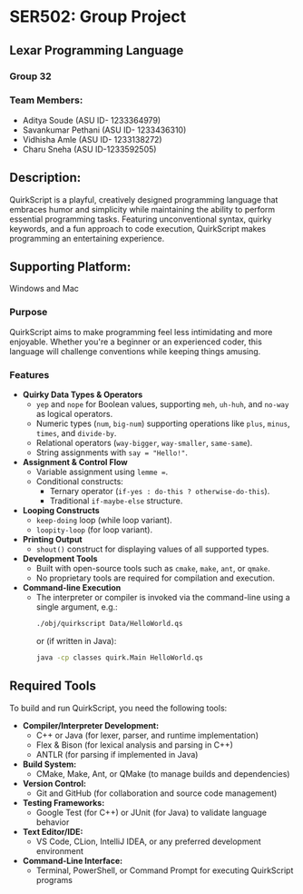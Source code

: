 # SER502: Group Project

## Lexar Programming Language

### Group 32

### Team Members:

- Aditya Soude (ASU ID- 1233364979)
- Savankumar Pethani (ASU ID- 1233436310)
- Vidhisha Amle (ASU ID- 1233138272)
- Charu Sneha (ASU ID-1233592505)

## Description:

QuirkScript is a playful, creatively designed programming language that embraces humor and simplicity while maintaining the ability to perform essential programming tasks. Featuring unconventional syntax, quirky keywords, and a fun approach to code execution, QuirkScript makes programming an entertaining experience.

## Supporting Platform:

Windows and Mac

### Purpose

QuirkScript aims to make programming feel less intimidating and more enjoyable. Whether you're a beginner or an experienced coder, this language will challenge conventions while keeping things amusing.

### Features

- **Quirky Data Types & Operators**
  - `yep` and `nope` for Boolean values, supporting `meh`, `uh-huh`, and `no-way` as logical operators.
  - Numeric types (`num`, `big-num`) supporting operations like `plus`, `minus`, `times`, and `divide-by`.
  - Relational operators (`way-bigger`, `way-smaller`, `same-same`).
  - String assignments with `say = "Hello!"`.
- **Assignment & Control Flow**
  - Variable assignment using `lemme =`.
  - Conditional constructs:
    - Ternary operator (`if-yes : do-this ? otherwise-do-this`).
    - Traditional `if-maybe-else` structure.
- **Looping Constructs**
  - `keep-doing` loop (while loop variant).
  - `loopity-loop` (for loop variant).
- **Printing Output**
  - `shout()` construct for displaying values of all supported types.
- **Development Tools**
  - Built with open-source tools such as `cmake`, `make`, `ant`, or `qmake`.
  - No proprietary tools are required for compilation and execution.
- **Command-line Execution**
  - The interpreter or compiler is invoked via the command-line using a single argument, e.g.:
    ```sh
    ./obj/quirkscript Data/HelloWorld.qs
    ```
    or (if written in Java):
    ```sh
    java -cp classes quirk.Main HelloWorld.qs
    ```

## Required Tools

To build and run QuirkScript, you need the following tools:

- **Compiler/Interpreter Development:**
  - C++ or Java (for lexer, parser, and runtime implementation)
  - Flex & Bison (for lexical analysis and parsing in C++)
  - ANTLR (for parsing if implemented in Java)
- **Build System:**
  - CMake, Make, Ant, or QMake (to manage builds and dependencies)
- **Version Control:**
  - Git and GitHub (for collaboration and source code management)
- **Testing Frameworks:**
  - Google Test (for C++) or JUnit (for Java) to validate language behavior
- **Text Editor/IDE:**
  - VS Code, CLion, IntelliJ IDEA, or any preferred development environment
- **Command-Line Interface:**
  - Terminal, PowerShell, or Command Prompt for executing QuirkScript programs
